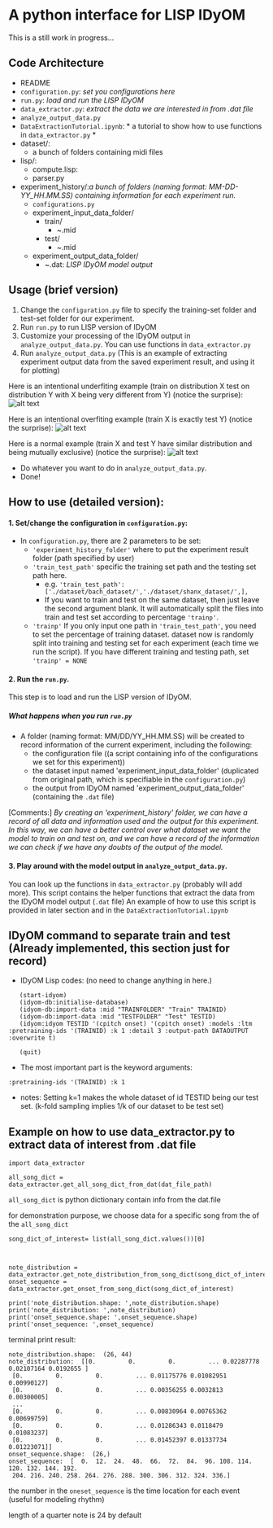 # A python interface for LISP IDyOM 

This is a still work in progress...


## Code Architecture

- README
- `configuration.py`: *set you configurations here*
- `run.py`: *load and run the LISP IDyOM*
- `data_extractor.py`: *extract the data we are interested in from .dat file*
- `analyze_output_data.py`
- `DataExtractionTutorial.ipynb`: * a tutorial to show how to use functions in `data_extractor.py` *
- dataset/:
    -  a bunch of folders containing midi files 
- lisp/:
    - compute.lisp: 
    - parser.py
- experiment_history/:*a bunch of folders (naming format: MM-DD-YY_HH.MM.SS) containing information for each experiment run.*
    - `configurations.py`
    - experiment_input_data_folder/
        - train/
            - ~.mid
        - test/
            - ~.mid
    - experiment_output_data_folder/
        - ~.dat: *LISP IDyOM model output*

## Usage (brief version)

1. Change the ```configuration.py``` file to specify the training-set folder and test-set folder for our experiment.
2. Run ```run.py``` to run LISP version of IDyOM
3. Customize your processing of the IDyOM output in ```analyze_output_data.py```. You can use functions in `data_extractor.py`
4. Run ```analyze_output_data.py``` (This is an example of extracting experiment output data from the saved experiment result, and using it for plotting)

Here is an intentional underfiting example (train on distribution X test on distribution Y with X being very different from Y) (notice the surprise):
![alt text][logo1]

[logo1]: Demo_figures/train_bach_test_shanx/shanx019.mid.png

Here is an intentional overfiting example (train X is exactly test Y) (notice the surprise):
![alt text][logo2]

[logo2]: Demo_figures/train_intentional_overfit_on_bach/chor-003.mid.png

Here is a normal example (train X and test Y have similar distribution and being mutually exclusive) (notice the surprise):
![alt text][logo3]

[logo3]: Demo_figures/train_bach_test_bach/chor-004.mid.png

- Do whatever you want to do in ```analyze_output_data.py```. 
- Done!


 ## How to use (detailed version):
 
 #### 1. Set/change the configuration in ```configuration.py```:
-  In ```configuration.py```, there are 2 parameters to be set:
    - ```'experiment_history_folder'``` where to put the experiment result folder (path specified by user)
    - ```'train_test_path'``` specific the training set path and the testing set path here. 
        - e.g. ```'train_test_path':['./dataset/bach_dataset/','./dataset/shanx_dataset/',],```
        - If you want to train and test on the same dataset, then just leave the second argument blank.
          It will automatically split the files into train and test set according to percentage ```'trainp'```.
    - ```'trainp'``` If you only input one path in ```'train_test_path'```, you need to set the percentage of training dataset.
    dataset now is randomly split into training and testing set for each experiment (each time we run the script).
    If you have different training and testing path, set ```'trainp' = NONE```

 #### 2. Run the ```run.py```. 
 This step is to load and run the LISP version of IDyOM.


##### What happens when you run ```run.py```

- A folder (naming format: MM/DD/YY_HH.MM.SS) will be created to record information of the current experiment,
including the following:
    - the configuration file ((a script containing info of the configurations we set for this experiment))
    - the dataset input named 'experiment_input_data_folder' (duplicated from original path, which is specifiable in the ```configuration.py```)
    - the output from IDyOM named 'experiment_output_data_folder' (containing the ```.dat``` file)
    
                  
 [Comments:] *By creating an 'experiment_history' folder, we can have a record of all data and information used and the output for this experiment.
 In this way, we can have a better control over what dataset we want the model to train on and test on, 
 and we can have a record of the information we can check if we have any doubts of the output of the model.*
 
 #### 3. Play around with the model output in ```analyze_output_data.py```. 
 You can look up the functions in `data_extractor.py` (probably will add more). 
 This script contains the helper functions that extract the data from the IDyOM model output (`.dat` file)
 An example of how to use this script is provided in later section and in the `DataExtractionTutorial.ipynb`
 


## IDyOM command to separate train and test (Already implemented, this section just for record)

- IDyOM Lisp codes: (no need to change anything in here.)
 ```` 
    (start-idyom)
    (idyom-db:initialise-database)    
    (idyom-db:import-data :mid "TRAINFOLDER" "Train" TRAINID)    
    (idyom-db:import-data :mid "TESTFOLDER" "Test" TESTID)
    (idyom:idyom TESTID '(cpitch onset) '(cpitch onset) :models :ltm :pretraining-ids '(TRAINID) :k 1 :detail 3 :output-path DATAOUTPUT :overwrite t)
    
    (quit)
````
- The most important part is the keyword arguments:

````    
:pretraining-ids '(TRAINID) :k 1
````

  - notes: Setting k=1 makes the whole dataset of id TESTID being our test set. (k-fold sampling implies 1/k of our dataset to be test set)


## Example on how to use data_extractor.py to extract data of interest from .dat file
    
 
    import data_extractor
    
    all_song_dict = data_extractor.get_all_song_dict_from_dat(dat_file_path)

```all_song_dict``` is python dictionary contain info from the dat.file

for demonstration purpose, we choose data for a specific song from the of the ```all_song_dict```

    song_dict_of_interest= list(all_song_dict.values())[0]


    
    note_distribution = data_extractor.get_note_distribution_from_song_dict(song_dict_of_interest)
    onset_sequence = data_extractor.get_onset_from_song_dict(song_dict_of_interest)
    
    print('note_distribution.shape: ',note_distribution.shape)
    print('note_distribution: ',note_distribution)
    print('onset_sequence.shape: ',onset_sequence.shape)
    print('onset_sequence: ',onset_sequence)   

 terminal print result:
    
    note_distribution.shape:  (26, 44)
    note_distribution:  [[0.         0.         0.         ... 0.02287778 0.02107164 0.0192655 ]
     [0.         0.         0.         ... 0.01175776 0.01082951 0.00990127]
     [0.         0.         0.         ... 0.00356255 0.0032813  0.00300005]
     ...
     [0.         0.         0.         ... 0.00830964 0.00765362 0.00699759]
     [0.         0.         0.         ... 0.01286343 0.0118479  0.01083237]
     [0.         0.         0.         ... 0.01452397 0.01337734 0.01223071]]
    onset_sequence.shape:  (26,)
    onset_sequence:  [  0.  12.  24.  48.  66.  72.  84.  96. 108. 114. 120. 132. 144. 192.
     204. 216. 240. 258. 264. 276. 288. 300. 306. 312. 324. 336.]

 the number in the ```oneset_sequence``` is the time location for each event (useful for modeling rhythm)
 
 length of a quarter note is 24 by default